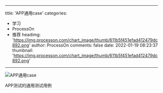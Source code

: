 
---
title: 'APP通用case'
categories: 
 - 学习
 - ProcessOn
 - 推荐
headimg: 'https://img.processon.com/chart_image/thumb/611b5f451efad412479dc892.png'
author: ProcessOn
comments: false
date: 2022-01-19 08:23:37
thumbnail: 'https://img.processon.com/chart_image/thumb/611b5f451efad412479dc892.png'
---

<div>   
<img class="thumb" alt="APP通用case" src="https://img.processon.com/chart_image/thumb/611b5f451efad412479dc892.png" referrerpolicy="no-referrer">
<p>APP测试的通用测试用例</p>  
</div>
            